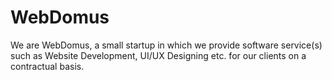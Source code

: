 # WebDomus
We are WebDomus, a small startup in which we provide software  service(s) such as Website Development, UI/UX Designing etc. for our clients on a contractual basis.
